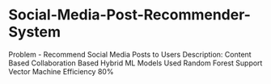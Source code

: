# Social-Media-Post-Recommender-System
Problem - Recommend Social Media Posts to Users  Description:  Content Based Collaboration Based Hybrid   ML Models Used  Random Forest Support Vector Machine Efficiency 80%
